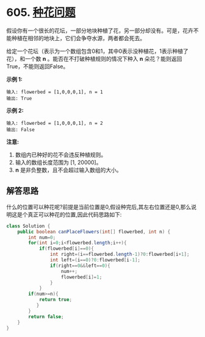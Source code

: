# 605. [种花问题](https://leetcode-cn.com/problems/can-place-flowers/description/)

假设你有一个很长的花坛，一部分地块种植了花，另一部分却没有。可是，花卉不能种植在相邻的地块上，它们会争夺水源，两者都会死去。

给定一个花坛（表示为一个数组包含0和1，其中0表示没种植花，1表示种植了花），和一个数 **n** 。能否在不打破种植规则的情况下种入 **n** 朵花？能则返回True，不能则返回False。

**示例 1:**

```
输入: flowerbed = [1,0,0,0,1], n = 1
输出: True
```

**示例 2:**

```
输入: flowerbed = [1,0,0,0,1], n = 2
输出: False
```

**注意:**

1. 数组内已种好的花不会违反种植规则。
2. 输入的数组长度范围为 [1, 20000]。
3. **n** 是非负整数，且不会超过输入数组的大小。

## 解答思路

什么的位置可以种花呢?前提是当前位置是0,假设种完后,其左右位置还是0,那么说明这是个真正可以种花的位置,因此代码思路如下:

```java
class Solution {
    public boolean canPlaceFlowers(int[] flowerbed, int n) {
        int num=0;
        for(int i=0;i<flowerbed.length;i++){
            if(flowerbed[i]==0){
                int right=(i==flowerbed.length-1)?0:flowerbed[i+1];
                int left=(i==0)?0:flowerbed[i-1];
                if(right==0&&left==0){
                    num++;
                    flowerbed[i]=1;
                }        
            }
        if(num>=n){
            return true;
           }
        }
        return false;
    }
}
```


